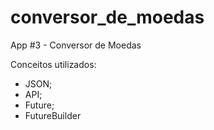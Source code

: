 # conversor_de_moedas

App #3 - Conversor de Moedas

Conceitos utilizados:

- JSON;
- API;
- Future;
- FutureBuilder
